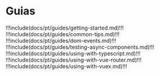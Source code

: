 # Guias

!!!include(docs/pt/guides/getting-started.md)!!!
!!!include(docs/pt/guides/common-tips.md)!!!
!!!include(docs/pt/guides/dom-events.md)!!!
!!!include(docs/pt/guides/testing-async-components.md)!!!
!!!include(docs/pt/guides/using-with-typescript.md)!!!
!!!include(docs/pt/guides/using-with-vue-router.md)!!!
!!!include(docs/pt/guides/using-with-vuex.md)!!!
